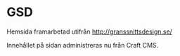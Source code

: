 # GSD

Hemsida framarbetad utifrån http://granssnittsdesign.se/

Innehållet på sidan administreras nu från Craft CMS.

